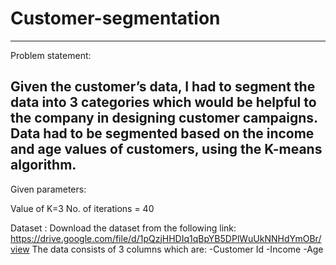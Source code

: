# Customer-segmentation
-------------------------------------------------------------------------------------------------------------------------------------------------------------------------
Problem statement: 

Given the customer’s data, I had to segment the data into 3 categories which would be helpful to the company in designing customer campaigns. Data had to be segmented based on the income and age values of customers, using the K-means algorithm.
-------------------------------------------------------------------------------------------------------------------------------------------------------------------------
Given parameters:

Value of K=3
No. of iterations = 40

Dataset : 
Download the dataset from the following link:
https://drive.google.com/file/d/1pQzjHHDIq1qBpYB5DPlWuUkNNHdYmOBr/view
The data consists of 3 columns which are:
-Customer Id
-Income
-Age


